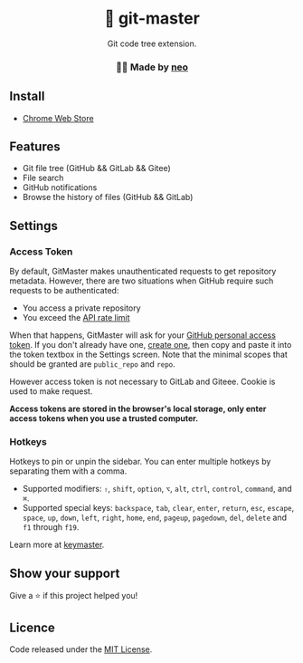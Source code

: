 <h1 align="center">🚀 git-master</h1>
<p align="center">Git code tree extension.</p>
<h3 align="center">🙋‍♂️ Made by <a href="https://github.com/ineo6">neo</a></h3>

## Install

- [Chrome Web Store](https://chrome.google.com/webstore/detail/git-master/klmeolbcejnhefkapdchfhlhhjgobhmo)

## Features

- Git file tree (GitHub && GitLab && Gitee)
- File search
- GitHub notifications
- Browse the history of files (GitHub && GitLab)

## Settings

### Access Token

By default, GitMaster makes unauthenticated requests to get repository metadata. However, there are two situations when GitHub require such requests to be authenticated:

- You access a private repository
- You exceed the [API rate limit](https://developer.github.com/v3/#rate-limiting)

When that happens, GitMaster will ask for your [GitHub personal access token](https://help.github.com/articles/creating-an-access-token-for-command-line-use). If you don't already have one, [create one](https://github.com/settings/tokens/new?scopes=repo&description=Git%20Master%20extension), then copy and paste it into the token textbox in the Settings screen. Note that the minimal scopes that should be granted are `public_repo` and `repo`.

However access token is not necessary to GitLab and Giteee. Cookie is used to make request.

**Access tokens are stored in the browser's local storage, only enter access tokens when you use a trusted computer.**

### Hotkeys

Hotkeys to pin or unpin the sidebar. You can enter multiple hotkeys by separating them with a comma.

- Supported modifiers: `⇧`, `shift`, `option`, `⌥`, `alt`, `ctrl`, `control`, `command`, and `⌘`.
- Supported special keys: `backspace`, `tab`, `clear`, `enter`, `return`, `esc`, `escape`, `space`, `up`, `down`, `left`, `right`, `home`, `end`, `pageup`, `pagedown`, `del`, `delete` and `f1` through `f19`.

Learn more at [keymaster](https://github.com/madrobby/keymaster#supported-keys).

## Show your support

Give a ⭐️ if this project helped you!

## Licence

Code released under the [MIT License](LICENSE).
